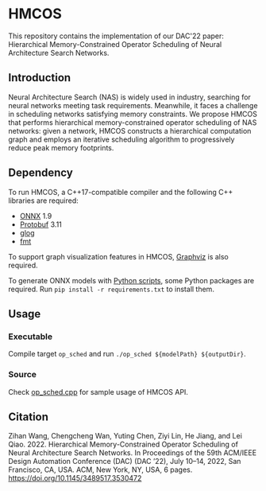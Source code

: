 # HMCOS

This repository contains the implementation of our DAC'22 paper: Hierarchical Memory-Constrained Operator Scheduling of Neural Architecture Search Networks. 

## Introduction

Neural Architecture Search (NAS) is widely used in industry, searching for neural networks meeting task requirements. Meanwhile, it faces a challenge in scheduling networks satisfying memory constraints. We propose HMCOS that performs hierarchical memory-constrained operator scheduling of NAS networks: given a network, HMCOS constructs a hierarchical computation graph and employs an iterative scheduling algorithm to progressively reduce peak memory footprints. 

## Dependency

To run HMCOS, a C++17-compatible compiler and the following C++ libraries are required:

* [ONNX](https://github.com/onnx/onnx) 1.9
* [Protobuf](https://github.com/protocolbuffers/protobuf) 3.11
* [glog](https://github.com/google/glog)
* [fmt](https://github.com/fmtlib/fmt)

To support graph visualization features in HMCOS, [Graphviz](https://graphviz.org/) is also required.

To generate ONNX models with [Python scripts](script), some Python packages are required. Run `pip install -r requirements.txt` to install them. 

## Usage

### Executable

Compile target `op_sched` and run `./op_sched ${modelPath} ${outputDir}`.

### Source

Check [op_sched.cpp](src/bin/op_sched.cpp) for sample usage of HMCOS API. 

## Citation

Zihan Wang, Chengcheng Wan, Yuting Chen, Ziyi Lin, He Jiang, and Lei Qiao. 2022. Hierarchical Memory-Constrained Operator Scheduling of Neural Architecture Search Networks. In Proceedings of the 59th ACM/IEEE Design Automation Conference (DAC) (DAC ’22), July 10–14, 2022, San Francisco, CA, USA. ACM, New York, NY, USA, 6 pages. https://doi.org/10.1145/3489517.3530472
